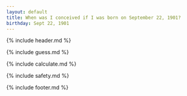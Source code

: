 ```yaml
---
layout: default
title: When was I conceived if I was born on September 22, 1901?
birthday: Sept 22, 1901
---
```


{% include header.md %}

{% include guess.md %}

{% include calculate.md %}

{% include safety.md %}

{% include footer.md %}



